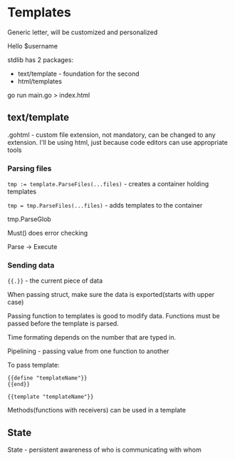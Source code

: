 # Templates
Generic letter, will be customized and personalized

Hello $username

stdlib has 2 packages:  

* text/template - foundation for the second
* html/templates

go run main.go > index.html

## text/template

.gohtml - custom file extension, not mandatory, can be changed to any extension. I'll be using html, just because code editors can use appropriate tools

### Parsing files 

```tmp := template.ParseFiles(...files)``` - creates a container holding templates

```tmp = tmp.ParseFiles(...files)``` - adds templates to the container

tmp.ParseGlob

Must() does error checking

Parse -> Execute

### Sending data

```{{.}}``` - the current piece of data

When passing struct, make sure the data is exported(starts with upper case)

Passing function to templates is good to modify data. Functions must be passed before the template is parsed.

Time formating depends on the number that are typed in.

Pipelining - passing value from one function to another

To pass template:
```
{{define "templateName"}}
{{end}}

{{template "templateName"}}
```

Methods(functions with receivers) can be used in a template

## State

State - persistent awareness of who is communicating with whom 
